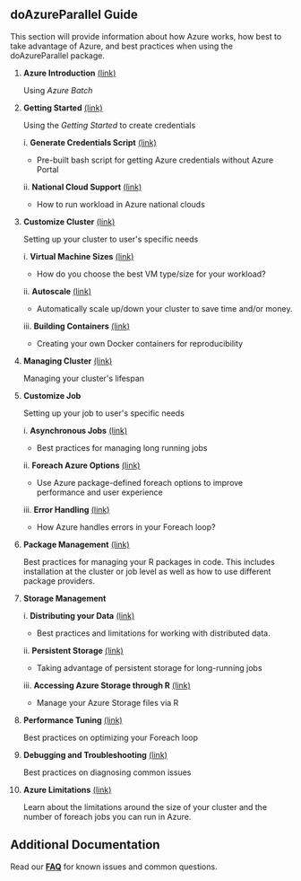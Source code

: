 ## doAzureParallel Guide 
This section will provide information about how Azure works, how best to take advantage of Azure, and best practices when using the doAzureParallel package.

1. **Azure Introduction** [(link)](./00-azure-introduction.md)

   Using *Azure Batch*

2. **Getting Started** [(link)](./01-getting-started.md)

    Using the *Getting Started* to create credentials
    
    i. **Generate Credentials Script** [(link)](./02-getting-started-script.md)

    - Pre-built bash script for getting Azure credentials without Azure Portal

    ii. **National Cloud Support** [(link)](./03-national-clouds.md)

    - How to run workload in Azure national clouds

3. **Customize Cluster** [(link)](./30-customize-cluster.md)

    Setting up your cluster to user's specific needs

    i. **Virtual Machine Sizes** [(link)](./31-vm-sizes.md)
    
    - How do you choose the best VM type/size for your workload?

    ii. **Autoscale** [(link)](./32-autoscale.md)
  
    - Automatically scale up/down your cluster to save time and/or money.
  
    iii. **Building Containers** [(link)](./33-building-containers.md)
    
      - Creating your own Docker containers for reproducibility
4. **Managing Cluster** [(link)](./40-clusters.md)

    Managing your cluster's lifespan

5. **Customize Job**

    Setting up your job to user's specific needs
    
    i. **Asynchronous Jobs** [(link)](./51-long-running-job.md)
    
    - Best practices for managing long running jobs
  
    ii. **Foreach Azure Options** [(link)](./52-azure-foreach-options.md)
        
    - Use Azure package-defined foreach options to improve performance and user experience
  
    iii. **Error Handling** [(link)](./53-azure-foreach-options.md)
    
    - How Azure handles errors in your Foreach loop? 
    
6. **Package Management** [(link)](./20-package-management.md)

    Best practices for managing your R packages in code. This includes installation at the cluster or job level as well as how to use different package providers.

7. **Storage Management**
    
    i. **Distributing your Data** [(link)](./71-distributing-data.md)
    
    - Best practices and limitations for working with distributed data.

    ii. **Persistent Storage** [(link)](./72-persistent-storage.md)

    - Taking advantage of persistent storage for long-running jobs
   
    iii. **Accessing Azure Storage through R** [(link)](./73-managing-storage.md)
    
    - Manage your Azure Storage files via R 

8. **Performance Tuning** [(link)](./80-performance-tuning.md)

    Best practices on optimizing your Foreach loop

9. **Debugging and Troubleshooting** [(link)](./90-troubleshooting.md)
    
    Best practices on diagnosing common issues

10. **Azure Limitations** [(link)](./91-quota-limitations.md)

    Learn about the limitations around the size of your cluster and the number of foreach jobs you can run in Azure.
   
## Additional Documentation
Read our [**FAQ**](./92-faq.md) for known issues and common questions.
